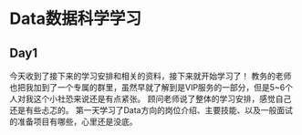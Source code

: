 # Data数据科学学习

## Day1
今天收到了接下来的学习安排和相关的资料，接下来就开始学习了！
教务的老师也把我加到了一个专属的群里，虽然早就了解到是VIP服务的一部分，但是5~6个人对我这个小社恐来说还是有点紧张。
顾问老师说了整体的学习安排，感觉自己还是有些忐忑的。
第一天学习了Data方向的岗位介绍、主要技能、以及一般面试的准备项目有哪些，心里还是没底。

